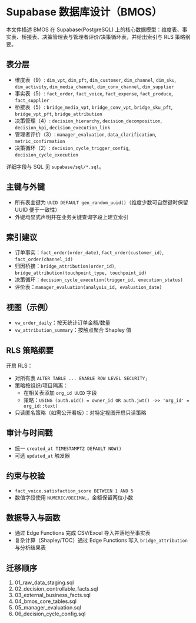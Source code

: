 # Supabase 数据库设计（BMOS）

本文件描述 BMOS 在 Supabase(PostgreSQL) 上的核心数据模型：维度表、事实表、桥接表、决策管理表与管理者评价/决策循环表，并给出索引与 RLS 策略纲要。

## 表分层
- 维度表（9）: `dim_vpt`, `dim_pft`, `dim_customer`, `dim_channel`, `dim_sku`, `dim_activity`, `dim_media_channel`, `dim_conv_channel`, `dim_supplier`
- 事实表（5）: `fact_order`, `fact_voice`, `fact_expense`, `fact_produce`, `fact_supplier`
- 桥接表（5）: `bridge_media_vpt`, `bridge_conv_vpt`, `bridge_sku_pft`, `bridge_vpt_pft`, `bridge_attribution`
- 决策管理（4）: `decision_hierarchy`, `decision_decomposition`, `decision_kpi`, `decision_execution_link`
- 管理者评价（3）: `manager_evaluation`, `data_clarification`, `metric_confirmation`
- 决策循环（2）: `decision_cycle_trigger_config`, `decision_cycle_execution`

详细字段与 SQL 见 `supabase/sql/*.sql`。

## 主键与外键
- 所有表主键为 `UUID DEFAULT gen_random_uuid()`（维度少数可自然键时保留 UUID 便于一致性）
- 外键均显式声明并在业务关键查询字段上建立索引

## 索引建议
- 订单事实：`fact_order(order_date)`, `fact_order(customer_id)`, `fact_order(channel_id)`
- 归因桥接：`bridge_attribution(order_id)`, `bridge_attribution(touchpoint_type, touchpoint_id)`
- 决策循环：`decision_cycle_execution(trigger_id, execution_status)`
- 评价表：`manager_evaluation(analysis_id, evaluation_date)`

## 视图（示例）
- `vw_order_daily`：按天统计订单金额/数量
- `vw_attribution_summary`：按触点聚合 Shapley 值

## RLS 策略纲要
开启 RLS：
- 对所有表 `ALTER TABLE ... ENABLE ROW LEVEL SECURITY;`
- 策略按组织/项目隔离：
  - 在相关表添加 `org_id UUID` 字段
  - 策略：`USING (auth.uid() = owner_id OR auth.jwt() ->> 'org_id' = org_id::text)`
- 只读匿名策略（如需公开看板）：对特定视图开启只读策略

## 审计与时间戳
- 统一 `created_at TIMESTAMPTZ DEFAULT NOW()`
- 可选 `updated_at` 触发器

## 约束与校验
- `fact_voice.satisfaction_score BETWEEN 1 AND 5`
- 数值字段使用 `NUMERIC/DECIMAL`，金额保留两位小数

## 数据导入与函数
- 通过 Edge Functions 完成 CSV/Excel 导入并落地至事实表
- 复杂计算（Shapley/TOC）通过 Edge Functions 写入 `bridge_attribution` 与分析结果表

## 迁移顺序
1. 01_raw_data_staging.sql
2. 02_decision_controllable_facts.sql
3. 03_external_business_facts.sql
4. 04_bmos_core_tables.sql
5. 05_manager_evaluation.sql
6. 06_decision_cycle_config.sql
